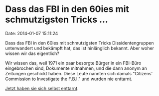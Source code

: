 Dass das FBI in den 60ies mit schmutzigsten Tricks \...
=======================================================

Date: 2014-01-07 15:11:24

Dass das FBI in den 60ies mit schmutzigsten Tricks Dissidentengruppen
unterwandert und bekämpft hat, das ist hinlänglich bekannt. Aber woher
wissen wir das eigentlich?

Wir wissen das, weil 1971 ein paar besorgte Bürger in ein FBI-Büro
eingebrochen sind, Dokumente mitnahmen, und die dann anonym an Zeitungen
geschickt haben. Diese Leute nannten sich damals \"Citizens' Commission
to Investigate the F.B.I.\" und wurden nie enttarnt.

[Jetzt haben sie sich selbst
enttarnt](http://www.nytimes.com/2014/01/07/us/burglars-who-took-on-fbi-abandon-shadows.html?pagewanted=all).
